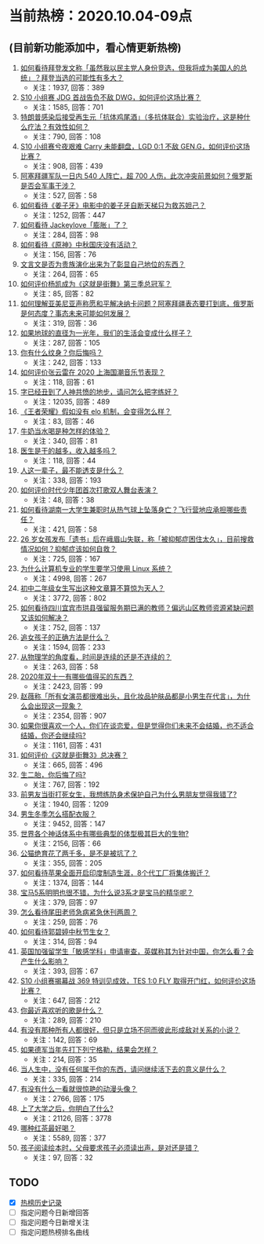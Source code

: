 # 当前热榜：2020.10.04-09点
## (目前新功能添加中，看心情更新热榜)
1. [如何看待拜登发文称「虽然我以民主党人身份竞选，但我将成为美国人的总统」？拜登当选的可能性有多大？](https://www.zhihu.com/question/423994994)
    * 关注：1937, 回答：389
2. [S10 小组赛 JDG 首战告负不敌 DWG，如何评价这场比赛？](https://www.zhihu.com/question/424015270)
    * 关注：1585, 回答：701
3. [特朗普感染后接受再生元「抗体鸡尾酒」（多抗体联合）实验治疗，这是种什么疗法？有效性如何？](https://www.zhihu.com/question/423953890)
    * 关注：790, 回答：108
4. [S10 小组赛兮夜艰难 Carry 未能翻盘，LGD 0:1 不敌 GEN.G，如何评价这场比赛？](https://www.zhihu.com/question/424022274)
    * 关注：908, 回答：439
5. [阿塞拜疆军队一日内 540 人阵亡，超 700 人伤，此次冲突前景如何？俄罗斯是否会军事干涉？](https://www.zhihu.com/question/423957597)
    * 关注：527, 回答：58
6. [如何看待《姜子牙》电影中的姜子牙自断天梯只为救苏妲己？](https://www.zhihu.com/question/423883907)
    * 关注：1252, 回答：447
7. [如何看待 Jackeylove「膨胀」了？](https://www.zhihu.com/question/424007212)
    * 关注：284, 回答：98
8. [如何看待《原神》中秋国庆没有活动？](https://www.zhihu.com/question/423661621)
    * 关注：156, 回答：76
9. [文言文是否为贵族演化出来为了彰显自己地位的东西？](https://www.zhihu.com/question/419724205)
    * 关注：264, 回答：65
10. [如何评价杨凯成为《这就是街舞》第三季总冠军？](https://www.zhihu.com/question/424064738)
    * 关注：85, 回答：82
11. [如何理解亚美尼亚声称愿和平解决纳卡问题？阿塞拜疆表态要打到底，俄罗斯是何态度？事态未来可能如何发展？](https://www.zhihu.com/question/423666563)
    * 关注：319, 回答：36
12. [如果地球的直径为一光年，我们的生活会变成什么样子？](https://www.zhihu.com/question/418725637)
    * 关注：287, 回答：105
13. [你有什么纹身？你后悔吗？](https://www.zhihu.com/question/279165301)
    * 关注：242, 回答：133
14. [如何评价张云雷在 2020 上海国潮音乐节表现？](https://www.zhihu.com/question/424031202)
    * 关注：118, 回答：61
15. [字已经丑到了人神共愤的地步，请问怎么把字练好？](https://www.zhihu.com/question/25058494)
    * 关注：12035, 回答：489
16. [《王者荣耀》假如没有 elo 机制，会变得怎么样？](https://www.zhihu.com/question/343611954)
    * 关注：83, 回答：46
17. [牛奶当水喝是种怎样的体验？](https://www.zhihu.com/question/41816772)
    * 关注：340, 回答：81
18. [医生是干的越多，收入越多吗？](https://www.zhihu.com/question/423006261)
    * 关注：118, 回答：44
19. [人这一辈子，最不能透支是什么？](https://www.zhihu.com/question/422796779)
    * 关注：338, 回答：193
20. [如何评价时代少年团首次打歌双人舞台表演？](https://www.zhihu.com/question/423960396)
    * 关注：48, 回答：38
21. [如何看待湖南一大学生兼职时从热气球上坠落身亡？飞行营地应承担哪些责任？](https://www.zhihu.com/question/423919540)
    * 关注：421, 回答：58
22. [26 岁女孩发布「遗书」后在峨眉山失联，称「被抑郁症困住太久」，目前搜救情况如何？抑郁症该如何自救？](https://www.zhihu.com/question/424003211)
    * 关注：725, 回答：167
23. [为什么计算机专业的学生要学习使用 Linux 系统？](https://www.zhihu.com/question/19934684)
    * 关注：4998, 回答：267
24. [初中二年级女生写出这种文章算不算惊为天人？](https://www.zhihu.com/question/419162538)
    * 关注：3772, 回答：802
25. [如何看待四川宜宾市珙县强留服务期已满的教师？偏远山区教师资源紧缺问题又该如何解决？](https://www.zhihu.com/question/423857682)
    * 关注：752, 回答：137
26. [追女孩子的正确方法是什么？](https://www.zhihu.com/question/341298685)
    * 关注：1594, 回答：233
27. [从物理学的角度看，时间是连续的还是不连续的？](https://www.zhihu.com/question/387287579)
    * 关注：263, 回答：58
28. [2020年双十一有哪些值得买的东西？](https://www.zhihu.com/question/348892076)
    * 关注：2423, 回答：99
29. [赵薇称「所有女演员都很难出头，且化妆品护肤品都是小男生在代言」，为什么会出现这一现象？](https://www.zhihu.com/question/423955725)
    * 关注：2354, 回答：907
30. [如果你很喜欢一个人，你们在谈恋爱，但是觉得你们未来不会结婚，也不适合结婚，你还会继续吗?](https://www.zhihu.com/question/416371722)
    * 关注：1161, 回答：431
31. [如何评价《这就是街舞3》总决赛？](https://www.zhihu.com/question/424018566)
    * 关注：665, 回答：496
32. [生二胎，你后悔了吗?](https://www.zhihu.com/question/65702211)
    * 关注：767, 回答：192
33. [前男友当街打死女生，我想练防身术保护自己为什么男朋友觉得我错了?](https://www.zhihu.com/question/419107685)
    * 关注：1940, 回答：1209
34. [男生冬季怎么搭配衣服？](https://www.zhihu.com/question/22015790)
    * 关注：9452, 回答：147
35. [世界各个神话体系中有哪些典型的体型极其巨大的生物?](https://www.zhihu.com/question/31389040)
    * 关注：2156, 回答：66
36. [公猫绝育花了两千多，是不是被坑了？](https://www.zhihu.com/question/423012163)
    * 关注：355, 回答：205
37. [如何看待苹果全面开启印度制造生涯，8个代工厂将集体搬迁？](https://www.zhihu.com/question/423292199)
    * 关注：1374, 回答：144
38. [宝马5系明明也很不错，为什么说3系才是宝马的精华呢？](https://www.zhihu.com/question/405045492)
    * 关注：379, 回答：97
39. [怎么看待尾田老师急病紧急休刊两周？](https://www.zhihu.com/question/423820060)
    * 关注：259, 回答：76
40. [如何看待郭碧婷中秋节生女？](https://www.zhihu.com/question/423910939)
    * 关注：314, 回答：94
41. [英国加强留学生「敏感学科」申请审查，英媒称其为针对中国，你怎么看？会产生什么影响？](https://www.zhihu.com/question/423840594)
    * 关注：393, 回答：67
42. [S10 小组赛揭幕战 369 特训见成效，TES 1:0 FLY 取得开门红，如何评价这场比赛？](https://www.zhihu.com/question/423994385)
    * 关注：647, 回答：212
43. [你最近喜欢听的歌是什么？](https://www.zhihu.com/question/423523987)
    * 关注：289, 回答：210
44. [有没有那种所有人都很好，但只是立场不同而彼此形成敌对关系的小说？](https://www.zhihu.com/question/422984123)
    * 关注：142, 回答：69
45. [如果德军当年先打下列宁格勒，结果会怎样？](https://www.zhihu.com/question/390093344)
    * 关注：214, 回答：35
46. [当人生中，没有任何属于你的东西，请问继续活下去的意义是什么？](https://www.zhihu.com/question/422884298)
    * 关注：335, 回答：214
47. [有没有什么一看就很惊艳的动漫头像？](https://www.zhihu.com/question/380570770)
    * 关注：2766, 回答：175
48. [上了大学之后，你明白了什么?](https://www.zhihu.com/question/341919197)
    * 关注：21126, 回答：3778
49. [哪种红茶最好喝？](https://www.zhihu.com/question/21239204)
    * 关注：5589, 回答：377
50. [孩子阅读绘本时，父母要求孩子必须读出声，是对还是错？](https://www.zhihu.com/question/417820560)
    * 关注：97, 回答：32
## TODO
* [x] [热榜历史记录](hot_history/AllHot.md)
* [ ] 指定问题今日新增回答
* [ ] 指定问题今日新增关注
* [ ] 指定问题热榜排名曲线
